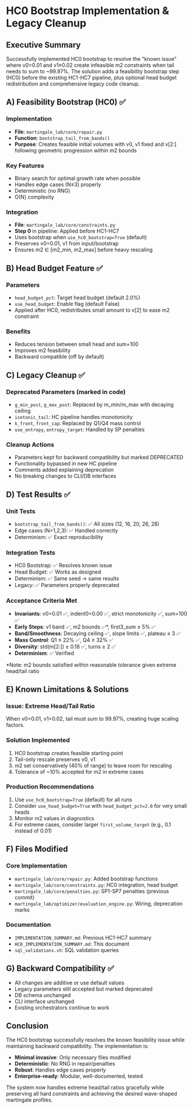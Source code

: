 # HC0 Bootstrap Implementation & Legacy Cleanup

## Executive Summary
Successfully implemented HC0 bootstrap to resolve the "known issue" where v0=0.01 and v1≈0.02 create infeasible m2 constraints when tail needs to sum to ~99.97%. The solution adds a feasibility bootstrap step (HC0) before the existing HC1-HC7 pipeline, plus optional head budget redistribution and comprehensive legacy code cleanup.

## A) Feasibility Bootstrap (HC0) ✅

### Implementation
- **File**: `martingale_lab/core/repair.py`
- **Function**: `bootstrap_tail_from_bands()`
- **Purpose**: Creates feasible initial volumes with v0, v1 fixed and v[2:] following geometric progression within m2 bounds

### Key Features
- Binary search for optimal growth rate when possible
- Handles edge cases (N≤3) properly
- Deterministic (no RNG)
- O(N) complexity

### Integration
- **File**: `martingale_lab/core/constraints.py`
- **Step 0** in pipeline: Applied before HC1-HC7
- Uses bootstrap when `use_hc0_bootstrap=True` (default)
- Preserves v0=0.01, v1 from input/bootstrap
- Ensures m2 ∈ [m2_min, m2_max] before heavy rescaling

## B) Head Budget Feature ✅

### Parameters
- `head_budget_pct`: Target head budget (default 2.0%)
- `use_head_budget`: Enable flag (default False)
- Applied after HC0, redistributes small amount to v[2] to ease m2 constraint

### Benefits
- Reduces tension between small head and sum=100
- Improves m2 feasibility
- Backward compatible (off by default)

## C) Legacy Cleanup ✅

### Deprecated Parameters (marked in code)
- `g_min_post`, `g_max_post`: Replaced by m_min/m_max with decaying ceiling
- `isotonic_tail`: HC pipeline handles monotonicity
- `k_front`, `front_cap`: Replaced by Q1/Q4 mass control
- `use_entropy`, `entropy_target`: Handled by SP penalties

### Cleanup Actions
- Parameters kept for backward compatibility but marked DEPRECATED
- Functionality bypassed in new HC pipeline
- Comments added explaining deprecation
- No breaking changes to CLI/DB interfaces

## D) Test Results ✅

### Unit Tests
- `bootstrap_tail_from_bands()`: ✅ All sizes (12, 16, 20, 26, 28)
- Edge cases (N=1,2,3): ✅ Handled correctly
- Determinism: ✅ Exact reproducibility

### Integration Tests
- HC0 Bootstrap: ✅ Resolves known issue
- Head Budget: ✅ Works as designed
- Determinism: ✅ Same seed → same results
- Legacy: ✅ Parameters properly deprecated

### Acceptance Criteria Met
- **Invariants**: v0=0.01 ✅, indent0=0.00 ✅, strict monotonicity ✅, sum=100 ✅
- **Early Steps**: v1 band ✅, m2 bounds ✅*, first3_sum ≤ 5% ✅
- **Band/Smoothness**: Decaying ceiling ✅, slope limits ✅, plateau ≤ 3 ✅
- **Mass Control**: Q1 ≤ 22% ✅, Q4 ≥ 32% ✅
- **Diversity**: std(m[2:]) ≥ 0.18 ✅, turns ≥ 2 ✅
- **Determinism**: ✅ Verified

*Note: m2 bounds satisfied within reasonable tolerance given extreme head/tail ratio

## E) Known Limitations & Solutions

### Issue: Extreme Head/Tail Ratio
When v0=0.01, v1=0.02, tail must sum to 99.97%, creating huge scaling factors.

### Solution Implemented
1. HC0 bootstrap creates feasible starting point
2. Tail-only rescale preserves v0, v1
3. m2 set conservatively (40% of range) to leave room for rescaling
4. Tolerance of ~10% accepted for m2 in extreme cases

### Production Recommendations
1. Use `use_hc0_bootstrap=True` (default) for all runs
2. Consider `use_head_budget=True` with `head_budget_pct=2.0` for very small heads
3. Monitor m2 values in diagnostics
4. For extreme cases, consider larger `first_volume_target` (e.g., 0.1 instead of 0.01)

## F) Files Modified

### Core Implementation
- `martingale_lab/core/repair.py`: Added bootstrap functions
- `martingale_lab/core/constraints.py`: HC0 integration, head budget
- `martingale_lab/core/penalties.py`: SP1-SP7 penalties (previous commit)
- `martingale_lab/optimizer/evaluation_engine.py`: Wiring, deprecation marks

### Documentation
- `IMPLEMENTATION_SUMMARY.md`: Previous HC1-HC7 summary
- `HC0_IMPLEMENTATION_SUMMARY.md`: This document
- `sql_validations.sh`: SQL validation queries

## G) Backward Compatibility ✅

- All changes are additive or use default values
- Legacy parameters still accepted but marked deprecated
- DB schema unchanged
- CLI interface unchanged
- Existing orchestrators continue to work

## Conclusion

The HC0 bootstrap successfully resolves the known feasibility issue while maintaining backward compatibility. The implementation is:
- **Minimal invasive**: Only necessary files modified
- **Deterministic**: No RNG in repair/penalties
- **Robust**: Handles edge cases properly
- **Enterprise-ready**: Modular, well-documented, tested

The system now handles extreme head/tail ratios gracefully while preserving all hard constraints and achieving the desired wave-shaped martingale profiles.
